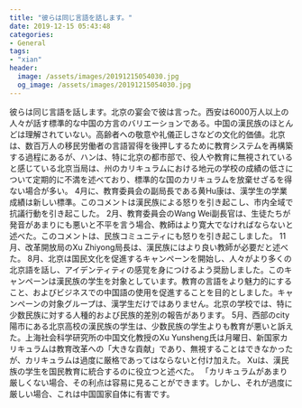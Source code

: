 ```yaml
---
title: "彼らは同じ言語を話します。"
date: 2019-12-15 05:43:48
categories:
- General
tags:
- "xian"
header:
  image: /assets/images/20191215054030.jpg
  og_image: /assets/images/20191215054030.jpg
---
```


彼らは同じ言語を話します。北京の宴会で彼は言った。西安は6000万人以上の人々が話す標準的な中国の方言のバリエーションである。中国の漢民族のほとんどは理解されていない。高齢者への敬意や礼儀正しさなどの文化的価値。北京は、数百万人の移民労働者の言語習得を後押しするために教育システムを再構築する過程にあるが、ハンは、特に北京の都市部で、役人や教育に無視されていると感じている北京当局は、州のカリキュラムにおける地元の学校の成績の低さについて定期的に不満を述べており、標準的な国のカリキュラムを放棄せざるを得ない場合が多い。 4月に、教育委員会の副局長である黄Hu康は、漢学生の学業成績は新しい標準。このコメントは漢民族による怒りを引き起こし、市内全域で抗議行動を引き起こした。 2月、教育委員会のWang Wei副長官は、生徒たちが発音があまりにも悪いと不平を言う場合、教師はより寛大でなければならないと述べた。このコメントは、民族コミュニティにも怒りを引き起こしました。 11月、改革開放局のXu Zhiyong局長は、漢民族にはより良い教師が必要だと述べた。 8月、北京は国民文化を促進するキャンペーンを開始し、人々がより多くの北京語を話し、アイデンティティの感覚を身につけるよう奨励しました。このキャンペーンは漢民族の学生を対象としています。教育の言語をより魅力的にすること、およびビジネスでの中国語の使用を促進することを目的としました。キャンペーンの対象グループは、漢学生だけではありません。北京の学校では、特に少数民族に対する人種的および民族的差別の報告があります。 5月、西部のcity陽市にある北京高校の漢民族の学生は、少数民族の学生よりも教育が悪いと訴えた。上海社会科学研究所の中国文化教授のXu Yunsheng氏は月曜日、新国家カリキュラムは教育改革への「大きな貢献」であり、無視することはできなかったが、カリキュラムは過度に厳格であってはならないと付け加えた。 Xuは、漢民族の学生を国民教育に統合するのに役立つと述べた。 「カリキュラムがあまり厳しくない場合、その利点は容易に見ることができます。しかし、それが過度に厳しい場合、これは中国国家自体に有害です。
